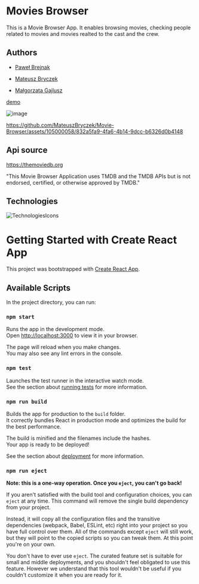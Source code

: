 
# Movies Browser

This is a Movie Browser App.
It enables browsing movies, checking people related to movies and movies realted to the cast and the crew.

## Authors

- [Paweł Brejnak](https://github.com/mombil)


- [Mateusz Bryczek](https://github.com/MateuszBryczek)


- [Małgorzata Gajlusz](https://github.com/gosiagajlusz)


[demo](https://mombil.github.io/Movie-Browser/)

![image](https://github.com/MateuszBryczek/Movie-Browser/assets/105000058/bbb5a074-baed-41ee-bd5d-752c0f49736a)


https://github.com/MateuszBryczek/Movie-Browser/assets/105000058/832a5fa9-4fa6-4b14-9dcc-b6326d0b4148




## Api source

https://themoviedb.org

"This Movie Browser Application uses TMDB and the TMDB APIs but is not endorsed, certified, or otherwise approved by TMDB."


## Technologies

![TechnologiesIcons](https://skillicons.dev/icons?i=html,css,js,react,redux,git,styledcomponents,figma,)

 
# Getting Started with Create React App

This project was bootstrapped with [Create React App](https://github.com/facebook/create-react-app).

## Available Scripts

In the project directory, you can run:

### `npm start`

Runs the app in the development mode.\
Open [http://localhost:3000](http://localhost:3000) to view it in your browser.

The page will reload when you make changes.\
You may also see any lint errors in the console.

### `npm test`

Launches the test runner in the interactive watch mode.\
See the section about [running tests](https://facebook.github.io/create-react-app/docs/running-tests) for more information.

### `npm run build`

Builds the app for production to the `build` folder.\
It correctly bundles React in production mode and optimizes the build for the best performance.

The build is minified and the filenames include the hashes.\
Your app is ready to be deployed!

See the section about [deployment](https://facebook.github.io/create-react-app/docs/deployment) for more information.

### `npm run eject`

**Note: this is a one-way operation. Once you `eject`, you can't go back!**

If you aren't satisfied with the build tool and configuration choices, you can `eject` at any time. This command will remove the single build dependency from your project.

Instead, it will copy all the configuration files and the transitive dependencies (webpack, Babel, ESLint, etc) right into your project so you have full control over them. All of the commands except `eject` will still work, but they will point to the copied scripts so you can tweak them. At this point you're on your own.

You don't have to ever use `eject`. The curated feature set is suitable for small and middle deployments, and you shouldn't feel obligated to use this feature. However we understand that this tool wouldn't be useful if you couldn't customize it when you are ready for it.

